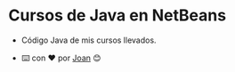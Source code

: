 # Cursos de Java en NetBeans

- Código Java de mis cursos llevados.


-  ⌨️ con ❤️ por [Joan](https://github.com/Jochizan) 😊
